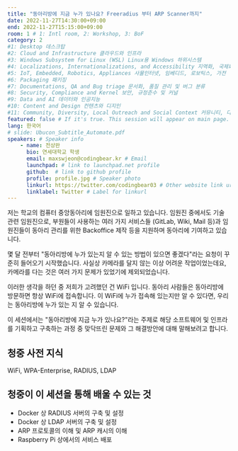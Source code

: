```yaml
---
title: "동아리방에 지금 누가 있나요? Freeradius 부터 ARP Scanner까지"
date: 2022-11-27T14:30:00+09:00
end: 2022-11-27T15:15:00+09:00
room: 1 # 1: Intl room, 2: Workshop, 3: BoF
category: 2
#1: Desktop 데스크탑
#2: Cloud and Infrastructure 클라우드와 인프라
#3: Windows Subsystem for Linux (WSL) Linux용 Windows 하위시스템
#4: Localizations, Internationalizations, and Accessibility 지역화, 국제화 및 접근성
#5: IoT, Embedded, Robotics, Appliances 사물인터넷, 임베디드, 로보틱스, 가전
#6: Packaging 패키징
#7: Documentations, QA and Bug triage 문서화, 품질 관리 및 버그 분류
#8: Security, Compliance and Kernel 보안, 규정준수 및 커널
#9: Data and AI 데이터와 인공지능
#10: Content and Design 컨텐츠와 디지인
#11: Community, Diversity, Local Outreach and Social Context 커뮤니티, 다양성, 지역 사회 협력과 사회적 관점
featured: false # If it's true. This session will appear on main page.
lang: 한국어
# slide: Ubucon_Subtitle_Automate.pdf
speakers: # Speaker info
    - name: 전상완
      bio: 연세대학교 학생
      email: maxswjeon@codingbear.kr # Email
      launchpad: # link to launchpad.net profile
      github:  # link to github profile
      profile: profile.jpg # Speaker photo
      linkurl: https://twitter.com/codingbear03 # Other website link url
      linklabel: Twitter # Label for linkurl
---
```


저는 학교의 컴퓨터 중앙동아리에 임원진으로 일하고 있습니다. 임원진 중에서도 기술 관련 임원진으로, 부원들이 사용하는 여러 가지 서비스들 (GitLab, Wiki, Mail 등)과 임원진들이 동아리 관리를 위한 Backoffice 제작 등을 지원하며 동아리에 기여하고 있습니다.

몇 달 전부터 "동아리방에 누가 있는지 알 수 있는 방법이 있으면 좋겠다"라는 요청이 꾸준히 들어오기 시작했습니다. 사실상 카메라를 달지 않는 이상 어려운 작업이었는데요, 카메라를 다는 것은 여러 가지 문제가 있었기에 제외되었습니다.

이러한 생각을 하던 중 저희가 고려했던 건 WiFi 입니다. 동아리 사람들은 동아리방에 방문하면 항상 WiFi에 접속합니다. 이 WiFi에 누가 접속해 있는지만 알 수 있다면, 우리는 동아리방에 누가 있는 지 알 수 있습니다.

이 세션에서는 "동아리방에 지금 누가 있나요?"라는 주제로 해당 소프트웨어 및 인프라를 기획하고 구축하는 과정 중 맞닥뜨린 문제와 그 해결방안에 대해 말해보려고 합니다.

## 청중 사전 지식
WiFi, WPA-Enterprise, RADIUS, LDAP

## 청중이 이 세션을 통해 배울 수 있는 것
- Docker 상 RADIUS 서버의 구축 및 설정
- Docker 상 LDAP 서버의 구축 및 설정
- ARP 프로토콜의 이해 및 ARP 캐시의 이해
- Raspberry Pi 상에서의 서비스 배포